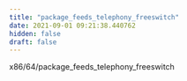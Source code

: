 ```yaml
---
title: "package_feeds_telephony_freeswitch"
date: 2021-09-01 09:21:38.440762
hidden: false
draft: false
---
```


x86/64/package_feeds_telephony_freeswitch

